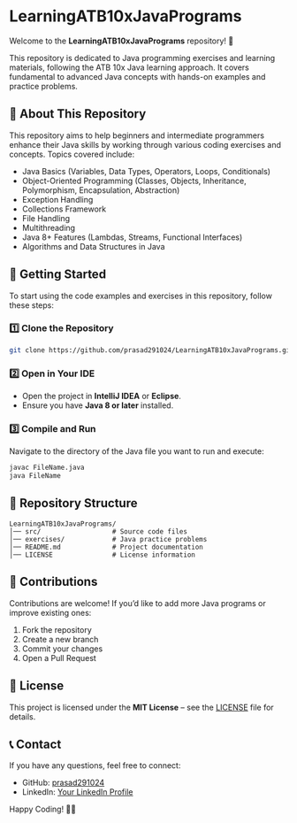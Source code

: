 # LearningATB10xJavaPrograms

Welcome to the **LearningATB10xJavaPrograms** repository! 🚀

This repository is dedicated to Java programming exercises and learning materials, following the ATB 10x Java learning approach. It covers fundamental to advanced Java concepts with hands-on examples and practice problems.

## 📌 About This Repository
This repository aims to help beginners and intermediate programmers enhance their Java skills by working through various coding exercises and concepts. Topics covered include:

- Java Basics (Variables, Data Types, Operators, Loops, Conditionals)
- Object-Oriented Programming (Classes, Objects, Inheritance, Polymorphism, Encapsulation, Abstraction)
- Exception Handling
- Collections Framework
- File Handling
- Multithreading
- Java 8+ Features (Lambdas, Streams, Functional Interfaces)
- Algorithms and Data Structures in Java

## 🚀 Getting Started
To start using the code examples and exercises in this repository, follow these steps:

### 1️⃣ Clone the Repository
```sh
git clone https://github.com/prasad291024/LearningATB10xJavaPrograms.git
```

### 2️⃣ Open in Your IDE
- Open the project in **IntelliJ IDEA** or **Eclipse**.
- Ensure you have **Java 8 or later** installed.

### 3️⃣ Compile and Run
Navigate to the directory of the Java file you want to run and execute:
```sh
javac FileName.java
java FileName
```

## 📂 Repository Structure
```plaintext
LearningATB10xJavaPrograms/
│── src/                  # Source code files
│── exercises/            # Java practice problems
│── README.md             # Project documentation
│── LICENSE               # License information
```

## 🤝 Contributions
Contributions are welcome! If you’d like to add more Java programs or improve existing ones:
1. Fork the repository
2. Create a new branch
3. Commit your changes
4. Open a Pull Request

## 📜 License
This project is licensed under the **MIT License** – see the [LICENSE](LICENSE) file for details.

## 📞 Contact
If you have any questions, feel free to connect:
- GitHub: [prasad291024](https://github.com/prasad291024)
- LinkedIn: [Your LinkedIn Profile](#)

Happy Coding! 🎯🔥


